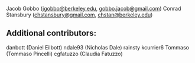 Jacob Gobbo (jgobbo@berkeley.edu, gobbo.jacob@gmail.com)
Conrad Stansbury (chstansbury@gmail.com, chstan@berkeley.edu)

## Additional contributors:

danbott (Daniel Eilbott)
ndale93 (Nicholas Dale)
rainsty
kcurrier6
Tommaso (Tommaso Pincelli)
cgfatuzzo (Claudia Fatuzzo)